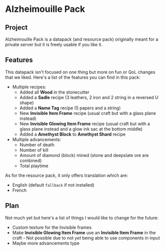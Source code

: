 # Alzheimouille Pack

## Project

Alzheimouille Pack is a datapack (and resource pack) originally meant for a private server but it is freely usable if you like it.

## Features

This datapack isn't focused on one thing but more on fun or QoL changes that we liked. Here's a list of the features you can find in this pack:

- Multiple recipes:
  - Added all **Wood** in the stonecutter
  - Added a **Sadle** recipe (3 leathers, 2 iron and 2 string in a reversed U shape)
  - Added a **Name Tag** recipe (5 papers and a string)
  - New **Invisible Item Frame** recipe (usual craft but with a glass plane instead)
  - New **Invisible Glowing Item Frame** recipe (usual craft but with a glass plane instead and a glow ink sac at the bottom middle)
  - Added a **Amethyst Block** to **Amethyst Shard** recipe
- Multiple advancements:
  - Number of death
  - Number of kill
  - Amount of diamond (block) mined (stone and deepslate ore are combined)
  - Total playtime

As for the resource pack, it only offers translation which are:
- English (default `fallback` if not installed)
- French

## Plan

Not much yet but here's a list of things I would like to change for the future:

- Custom texture for the Invisible frames
- Make **Invisible Glowing Item Frame** use an **Invisible Item Frame** in the craft - Not possible due to not *yet* being able to use components in input
- Maybe more advancements type